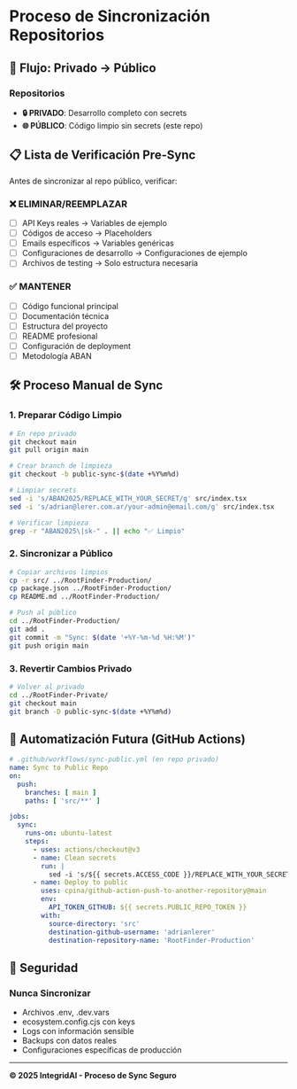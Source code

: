 # Proceso de Sincronización Repositorios

## 🔄 Flujo: Privado → Público

### Repositorios
- **🔒 PRIVADO**: Desarrollo completo con secrets
- **🌐 PÚBLICO**: Código limpio sin secrets (este repo)

## 📋 Lista de Verificación Pre-Sync

Antes de sincronizar al repo público, verificar:

### ❌ ELIMINAR/REEMPLAZAR
- [ ] API Keys reales → Variables de ejemplo
- [ ] Códigos de acceso → Placeholders  
- [ ] Emails específicos → Variables genéricas
- [ ] Configuraciones de desarrollo → Configuraciones de ejemplo
- [ ] Archivos de testing → Solo estructura necesaria

### ✅ MANTENER
- [ ] Código funcional principal
- [ ] Documentación técnica
- [ ] Estructura del proyecto
- [ ] README profesional
- [ ] Configuración de deployment
- [ ] Metodología ABAN

## 🛠️ Proceso Manual de Sync

### 1. Preparar Código Limpio
```bash
# En repo privado
git checkout main
git pull origin main

# Crear branch de limpieza
git checkout -b public-sync-$(date +%Y%m%d)

# Limpiar secrets
sed -i 's/ABAN2025/REPLACE_WITH_YOUR_SECRET/g' src/index.tsx
sed -i 's/adrian@lerer.com.ar/your-admin@email.com/g' src/index.tsx

# Verificar limpieza
grep -r "ABAN2025\|sk-" . || echo "✅ Limpio"
```

### 2. Sincronizar a Público
```bash
# Copiar archivos limpios
cp -r src/ ../RootFinder-Production/
cp package.json ../RootFinder-Production/
cp README.md ../RootFinder-Production/

# Push al público
cd ../RootFinder-Production/
git add .
git commit -m "Sync: $(date '+%Y-%m-%d %H:%M')"
git push origin main
```

### 3. Revertir Cambios Privado
```bash
# Volver al privado
cd ../RootFinder-Private/
git checkout main
git branch -D public-sync-$(date +%Y%m%d)
```

## 🤖 Automatización Futura (GitHub Actions)

```yaml
# .github/workflows/sync-public.yml (en repo privado)
name: Sync to Public Repo
on:
  push:
    branches: [ main ]
    paths: [ 'src/**' ]

jobs:
  sync:
    runs-on: ubuntu-latest
    steps:
      - uses: actions/checkout@v3
      - name: Clean secrets
        run: |
          sed -i 's/${{ secrets.ACCESS_CODE }}/REPLACE_WITH_YOUR_SECRET/g' src/index.tsx
      - name: Deploy to public
        uses: cpina/github-action-push-to-another-repository@main
        env:
          API_TOKEN_GITHUB: ${{ secrets.PUBLIC_REPO_TOKEN }}
        with:
          source-directory: 'src'
          destination-github-username: 'adrianlerer'
          destination-repository-name: 'RootFinder-Production'
```

## 🔐 Seguridad

### Nunca Sincronizar
- Archivos .env, .dev.vars
- ecosystem.config.cjs con keys
- Logs con información sensible
- Backups con datos reales
- Configuraciones específicas de producción

---

**© 2025 IntegridAI - Proceso de Sync Seguro**